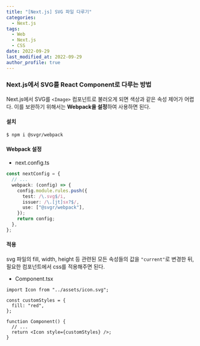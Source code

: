 ```yaml
---
title: "[Next.js] SVG 파일 다루기"
categories:
  - Next.js
tags:
  - Web
  - Next.js
  - CSS
date: 2022-09-29
last_modified_at: 2022-09-29
author_profile: true
---
```


### Next.js에서 SVG를 React Component로 다루는 방법

Next.js에서 SVG를 `<Image>` 컴포넌트로 불러오게 되면 색상과 같은 속성 제어가 어렵다. 이를 보완하기 위해서는 **Webpack을 설정**하여 사용하면 된다.

#### 설치

```
$ npm i @svgr/webpack
```

#### Webpack 설정

- next.config.ts

```ts
const nextConfig = {
  // ...
  webpack: (config) => {
    config.module.rules.push({
      test: /\.svg$/i,
      issuer: /\.[jt]sx?$/,
      use: ["@svgr/webpack"],
    });
    return config;
  },
};
```

#### 적용

svg 파일의 fill, width, height 등 관련된 모든 속성들의 값을 `"current"`로 변경한 뒤, 필요한 컴포넌트에서 css를 적용해주면 된다.

- Component.tsx

```tsx
import Icon from "../assets/icon.svg";

const customStyles = {
  fill: "red",
};

function Component() {
  // ...
  return <Icon style={customStyles} />;
}
```

